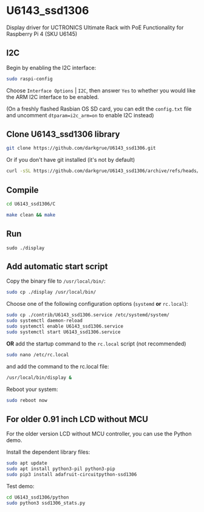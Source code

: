 # U6143_ssd1306

Display driver for UCTRONICS Ultimate Rack with PoE Functionality for Raspberry Pi 4 (SKU U6145)

## I2C
Begin by enabling the I2C interface:

```bash
sudo raspi-config
```

Choose `Interface Options` | `I2C`, then answer `Yes` to whether you would like the ARM I2C interface to be enabled.

(On a freshly flashed Rasbian OS SD card, you can edit the `config.txt` file and uncomment `dtparam=i2c_arm=on` to enable I2C instead)

## Clone U6143_ssd1306 library 
```bash
git clone https://github.com/darkgrue/U6143_ssd1306.git
```
Or if you don't have git installed (it's not by default)
```bash
curl -sSL https://github.com/darkgrue/U6143_ssd1306/archive/refs/heads/master.zip -o temp.zip && unzip temp.zip && rm temp.zip
```

## Compile 
```bash
cd U6143_ssd1306/C
```
```bash
make clean && make 
```

## Run 
```
sudo ./display
```

## Add automatic start script
Copy the binary file to `/usr/local/bin/`:

```bash
sudo cp ./display /usr/local/bin/
```

Choose one of the following configuration options (`systemd` **or** `rc.local`):
 
```bash
sudo cp ./contrib/U6143_ssd1306.service /etc/systemd/system/
sudo systemctl daemon-reload
sudo systemctl enable U6143_ssd1306.service
sudo systemctl start U6143_ssd1306.service
```

**OR** add the startup command to the `rc.local` script (not recommended)

```bash
sudo nano /etc/rc.local
```

and add the command to the rc.local file:

```bash
/usr/local/bin/display &
```

Reboot your system:

```bash
sudo reboot now
```

## For older 0.91 inch LCD without MCU 
For the older version LCD without MCU controller, you can use the Python demo.

Install the dependent library files:

```bash
sudo apt update
sudo apt install python3-pil python3-pip
sudo pip3 install adafruit-circuitpython-ssd1306
```

Test demo:

```bash 
cd U6143_ssd1306/python 
sudo python3 ssd1306_stats.py
```
